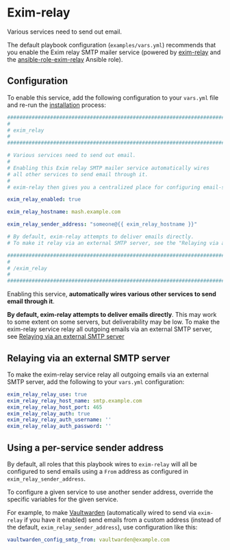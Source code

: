 <!--
SPDX-FileCopyrightText: 2024 Slavi Pantaleev

SPDX-License-Identifier: AGPL-3.0-or-later
-->

# Exim-relay

Various services need to send out email.

The default playbook configuration (`examples/vars.yml`) recommends that you enable the Exim relay SMTP mailer service (powered by [exim-relay](https://github.com/devture/exim-relay) and the [ansible-role-exim-relay](https://github.com/mother-of-all-self-hosting/ansible-role-exim-relay) Ansible role).

## Configuration

To enable this service, add the following configuration to your `vars.yml` file and re-run the [installation](../installing.md) process:

```yaml
########################################################################
#                                                                      #
# exim_relay                                                           #
#                                                                      #
########################################################################

# Various services need to send out email.
#
# Enabling this Exim relay SMTP mailer service automatically wires
# all other services to send email through it.
#
# exim-relay then gives you a centralized place for configuring email-sending.

exim_relay_enabled: true

exim_relay_hostname: mash.example.com

exim_relay_sender_address: "someone@{{ exim_relay_hostname }}"

# By default, exim-relay attempts to deliver emails directly.
# To make it relay via an external SMTP server, see the "Relaying via an external SMTP server" section below.

########################################################################
#                                                                      #
# /exim_relay                                                          #
#                                                                      #
########################################################################
```

Enabling this service, **automatically wires various other services to send email through it**.


**By default, exim-relay attempts to deliver emails directly**. This may work to some extent on some servers, but deliverability may be low.
To make the exim-relay service relay all outgoing emails via an external SMTP server, see [Relaying via an external SMTP server](#relaying-via-an-external-smtp-server)

## Relaying via an external SMTP server

To make the exim-relay service relay all outgoing emails via an external SMTP server, add the following to your `vars.yml` configuration:

```yml
exim_relay_relay_use: true
exim_relay_relay_host_name: smtp.example.com
exim_relay_relay_host_port: 465
exim_relay_relay_auth: true
exim_relay_relay_auth_username: ''
exim_relay_relay_auth_password: ''
```

## Using a per-service sender address

By default, all roles that this playbook wires to `exim-relay` will all be configured to send emails using a `From` address as configured in `exim_relay_sender_address`.

To configure a given service to use another sender address, override the specific variables for the given service.

For example, to make [Vaultwarden](vaultwarden.md) (automatically wired to send via `exim-relay` if you have it enabled) send emails from a custom address (instead of the default, `exim_relay_sender_address`), use configuration like this:
```yml
vaultwarden_config_smtp_from: vaultwarden@example.com
```
